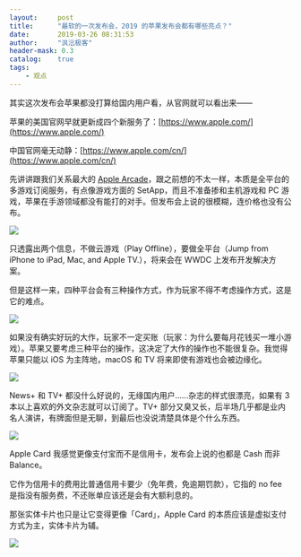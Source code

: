 ```yaml
---
layout:     post
title:      "最软的一次发布会，2019 的苹果发布会都有哪些亮点？"
date:       2019-03-26 08:31:53
author:     "沨沄极客"
header-mask: 0.3
catalog:    true
tags: 
    - 观点
---
```


其实这次发布会苹果都没打算给国内用户看，从官网就可以看出来——

苹果的美国官网早就更新成四个新服务了：[https://www.apple.com/](https://www.apple.com/)

中国官网毫无动静：[https://www.apple.com/cn/](https://www.apple.com/cn/)

先讲讲跟我们关系最大的 [Apple Arcade](https://www.apple.com/apple-arcade/)，跟之前想的不太一样，本质是全平台的多游戏订阅服务，有点像游戏方面的 SetApp，而且不准备掺和主机游戏和 PC 游戏，苹果在手游领域都没有能打的对手。但发布会上说的很模糊，连价格也没有公布。

![](https://i.loli.net/2019/03/26/5c99a52706d57.png)

只透露出两个信息，不做云游戏（Play Offline），要做全平台（Jump from iPhone to iPad, Mac, and Apple TV.），将来会在 WWDC 上发布开发解决方案。

但是这样一来，四种平台会有三种操作方式，作为玩家不得不考虑操作方式，这是它的难点。

![](https://i.loli.net/2019/03/26/5c99a484a6947.png)

如果没有确实好玩的大作，玩家不一定买账（玩家：为什么要每月花钱买一堆小游戏）。苹果又要考虑三种平台的操作，这决定了大作的操作也不能很复杂。我觉得苹果只能以 iOS 为主阵地，macOS 和 TV 将来即使有游戏也会被边缘化。


![](https://i.loli.net/2019/03/26/5c99a485689d2.png)

News+ 和 TV+ 都没什么好说的，无缘国内用户……杂志的样式很漂亮，如果有 3 本以上喜欢的外文杂志就可以订阅了。TV+ 部分又臭又长，后半场几乎都是业内名人演讲，有牌面但是无聊，到最后也没说清楚具体是个什么东西。

![](https://i.loli.net/2019/03/26/5c99a48501736.png)

Apple Card 我感觉更像支付宝而不是信用卡，发布会上说的也都是 Cash 而非 Balance。

它作为信用卡的费用比普通信用卡要少（免年费，免逾期罚款），它指的 no fee 是指没有服务费，不还账单应该还是会有大额利息的。

那张实体卡片也只是让它变得更像「Card」，Apple Card 的本质应该是虚拟支付方式为主，实体卡片为辅。​​​

![](https://i.loli.net/2019/03/26/5c99a484e45a5.png)


